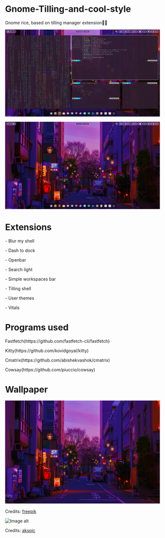 # Gnome-Tilling-and-cool-style
Gnome rice, based on tilling manager extension🌆💜

![Image alt](https://github.com/bibabro2244/Gnome-Tilling-and-cool-style/blob/main/.photos/photo1.png)

![Image alt](https://github.com/bibabro2244/Gnome-Tilling-and-cool-style/blob/main/.photos/photo2.png)

<h1>Extensions</h1>

<p>- Blur my shell</p>
<p>- Dash to dock</p>
<p>- Openbar</p>
<p>- Search light</p>
<p>- Simple workspaces bar</p>
<p>- Tilling shell</p>
<p>- User themes</p>
<p>- Vitals</p>

<h1>Programs used</h1>

<p>Fastfetch(https://github.com/fastfetch-cli/fastfetch)</p>
<p>Kitty(https://github.com/kovidgoyal/kitty)</p>
<p>Cmatrix(https://github.com/abishekvashok/cmatrix)</p>
<p>Cowsay(https://github.com/piuccio/cowsay)</p>

<h1>Wallpaper</h1>

![Image alt](https://github.com/bibabro2244/Gnome-Tilling-and-cool-style/blob/main/wallpaper.jpg)

Credits: [freepik](https://ru.freepik.com/free-photo/bright-pop-landscape-design_21141824.htm#fromView=keyword&page=1&position=0&uuid=c7693238-9b69-4074-a38c-8363a826c594&query=%D0%A4%D0%B8%D0%BE%D0%BB%D0%B5%D1%82%D0%BE%D0%B2%D1%8B%D0%B5+%D0%90%D0%BD%D0%B8%D0%BC%D0%B5+%D0%9E%D0%B1%D0%BE%D0%B8)

![Image alt](https://github.com/bibabro2244/Gnome-Tilling-and-cool-style/blob/main/wallpaper2.jpg)

Credits: [akspic](https://akspic.ru/image/164764-mir_mechty_gorod_iskusstvo-art-illustracia-cifrovoe_iskusstvo-nauchnaya_fantastika/1366x768)
